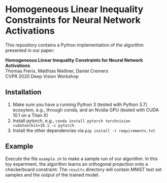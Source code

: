 Homogeneous Linear Inequality Constraints for Neural Network Activations
================
This repository contains a Python implementation of the algorithm presented in our paper:

**Homogeneous Linear Inequality Constraints for Neural Network Activations**<br>
Thomas Frerix, Matthias Nießner, Daniel Cremers<br>
CVPR 2020 Deep Vision Workshop


Installation
-------------------
1. Make sure you have a running Python 3 (tested with Python 3.7) ecosytem, e.g., through conda, and an Nvidia GPU (tested with CUDA 10.1  on a Titan X)
2. Install pytorch, e.g., `conda install pytorch torchvision cudatoolkit=10.1 -c pytorch`
3. Install the other dependencies via `pip install -r requirements.txt`

Example
-------------------
Execute the file `example.sh` to make a sample run of our algorithm. 
In this toy experiment, the algorithm learns an orthogonal projection onto a checkerboard constraint.
The `results` directory will contain MNIST test set samples and the output of the trained model.
